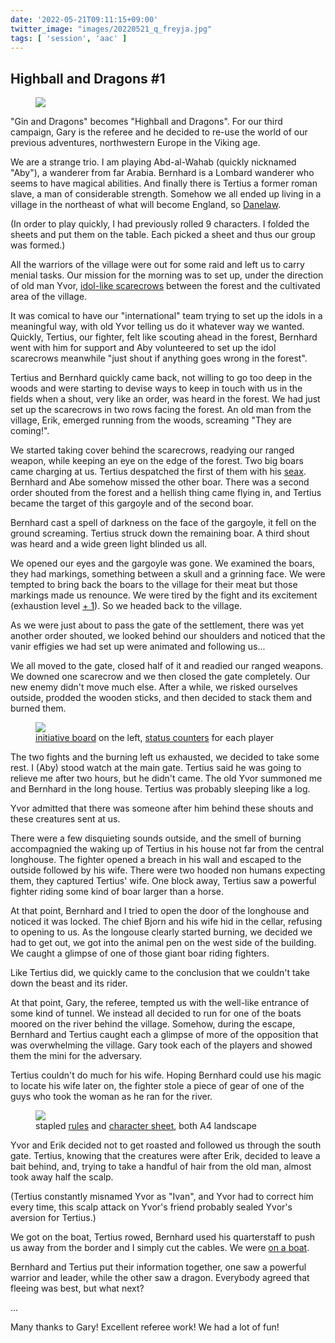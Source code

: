 ```yaml
---
date: '2022-05-21T09:11:15+09:00'
twitter_image: "images/20220521_q_freyja.jpg"
tags: [ 'session', 'aac' ]
---
```


## Highball and Dragons #1

<figure class="right largest">
<img src="images/20220521_scarecrows.jpg" loading="lazy" />
<figcaption>
</figcaption>
</figure>

"Gin and Dragons" becomes "Highball and Dragons". For our third campaign, Gary is the referee and he decided to re-use the world of our previous adventures, northwestern Europe in the Viking age.

We are a strange trio. I am playing Abd-al-Wahab (quickly nicknamed "Aby"), a wanderer from far Arabia. Bernhard is a Lombard wanderer who seems to have magical abilities. And finally there is Tertius a former roman slave, a man of considerable strength. Somehow we all ended up living in a village in the northeast of what will become England, so [Danelaw](https://en.wikipedia.org/wiki/Danelaw).

(In order to play quickly, I had previously rolled 9 characters. I folded the sheets and put them on the table. Each picked a sheet and thus our group was formed.)

All the warriors of the village were out for some raid and left us to carry menial tasks. Our mission for the morning was to set up, under the direction of old man Yvor, [idol-like scarecrows](http://www.supernaturalwiki.com/The_Vanir) between the forest and the cultivated area of the village.

It was comical to have our "international" team trying to set up the idols in a meaningful way, with old Yvor telling us do it whatever way we wanted. Quickly, Tertius, our fighter, felt like scouting ahead in the forest, Bernhard went with him for support and Aby volunteered to set up the idol scarecrows meanwhile "just shout if anything goes wrong in the forest".

Tertius and Bernhard quickly came back, not willing to go too deep in the woods and were starting to devise ways to keep in touch with us in the fields when a shout, very like an order, was heard in the forest. We had just set up the scarecrows in two rows facing the forest. An old man from the village, Erik, emerged running from the woods, screaming "They are coming!".

We started taking cover behind the scarecrows, readying our ranged weapon, while keeping an eye on the edge of the forest. Two big boars came charging at us. Tertius despatched the first of them with his [seax](https://en.wikipedia.org/wiki/Seax). Bernhard and Abe somehow missed the other boar. There was a second order shouted from the forest and a hellish thing came flying in, and Tertius became the target of this gargoyle and of the second boar.

Bernhard cast a spell of darkness on the face of the gargoyle, it fell on the ground screaming. Tertius struck down the remaining boar. A third shout was heard and a wide green light blinded us all.

We opened our eyes and the gargoyle was gone. We examined the boars, they had markings, something between a skull and a grinning face. We were tempted to bring back the boars to the village for their meat but those markings made us renounce. We were tired by the fight and its excitement (exhaustion level [+ 1](20220408.html?f=hbnd1&t=Exhausting_Hits)). So we headed back to the village.

As we were just about to pass the gate of the settlement, there was yet another order shouted, we looked behind our shoulders and noticed that the vanir effigies we had set up were animated and following us...

We all moved to the gate, closed half of it and readied our ranged weapons. We downed one scarecrow and we then closed the gate completely. Our new enemy didn't move much else. After a while, we risked ourselves outside, prodded the wooden sticks, and then decided to stack them and burned them.

<figure class="left largestt">
<img src="images/20220521_village.jpg" loading="lazy" />
<figcaption>
<a href="20210416.html?f=hbnd1&t=Initiative_Board">initiative board</a> on the left, <a href="20220513.html?f=hbnd1&t=Status_Cluster">status counters</a> for each player
</figcaption>
</figure>

The two fights and the burning left us exhausted, we decided to take some rest. I (Aby) stood watch at the main gate. Tertius said he was going to relieve me after two hours, but he didn't came. The old Yvor summoned me and Bernhard in the long house. Tertius was probably sleeping like a log.

Yvor admitted that there was someone after him behind these shouts and these creatures sent at us.

There were a few disquieting sounds outside, and the smell of burning accompagnied the waking up of Tertius in his house not far from the central longhouse. The fighter opened a breach in his wall and escaped to the outside followed by his wife. There were two hooded non humans expecting them, they captured Tertius' wife. One block away, Tertius saw a powerful fighter riding some kind of boar larger than a horse.

At that point, Bernhard and I tried to open the door of the longhouse and noticed it was locked. The chief Bjorn and his wife hid in the cellar, refusing to opening to us. As the longouse clearly started burning, we decided we had to get out, we got into the animal pen on the west side of the building. We caught a glimpse of one of those giant boar riding fighters.

Like Tertius did, we quickly came to the conclusion that we couldn't take down the beast and its rider.

At that point, Gary, the referee, tempted us with the well-like entrance of some kind of tunnel. We instead all decided to run for one of the boats moored on the river behind the village. Somehow, during the escape, Bernhard and Tertius caught each a glimpse of more of the opposition that was overwhelming the village. Gary took each of the players and showed them the mini for the adversary.

Tertius couldn't do much for his wife. Hoping Bernhard could use his magic to locate his wife later on, the fighter stole a piece of gear of one of the guys who took the woman as he ran for the river.

<figure class="right largestt capright">
<img src="images/20220521_rules_and_csheet.jpg" loading="lazy" />
<figcaption>
stapled <a href="https://github.com/jmettraux/aachen/releases/download/highball_and_dragon_1/aachen.pdf">rules</a> and <a href="https://github.com/jmettraux/aachen/releases/download/highball_and_dragon_1/character_sheet.pdf">character sheet</a>, both A4 landscape
</figcaption>
</figure>

Yvor and Erik decided not to get roasted and followed us through the south gate. Tertius, knowing that the creatures were after Erik, decided to leave a bait behind, and, trying to take a handful of hair from the old man, almost took away half the scalp.

(Tertius constantly misnamed Yvor as "Ivan", and Yvor had to correct him every time, this scalp attack on Yvor's friend probably sealed Yvor's aversion for Tertius.)

We got on the boat, Tertius rowed, Bernhard used his quarterstaff to push us away from the border and I simply cut the cables. We were <a href="https://www.youtube.com/watch?v=avaSdC0QOUM">on a boat</a>.

Bernhard and Tertius put their information together, one saw a powerful warrior and leader, while the other saw a dragon. Everybody agreed that fleeing was best, but what next?

...

Many thanks to Gary! Excellent referee work! We had a lot of fun!

